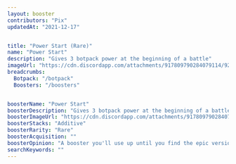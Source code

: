 ```yaml
---
layout: booster
contributors: "Pix"
updatedAt: "2021-12-17"


title: "Power Start (Rare)"
name: "Power Start"
description: "Gives 3 botpack power at the beginning of a battle"
imageUrl: "https://cdn.discordapp.com/attachments/917809790284079114/921861834087202826/Screenshot_20211218-212736_Discord.jpg"
breadcrumbs:
  Botpack: "/botpack"
  Boosters: "/boosters"


boosterName: "Power Start"
boosterDescription: "Gives 3 botpack power at the beginning of a battle"
boosterImageUrl: "https://cdn.discordapp.com/attachments/917809790284079114/921861834087202826/Screenshot_20211218-212736_Discord.jpg"
boosterStacks: "Additive"
boosterRarity: "Rare"
boosterAcquisition: ""
boosterOpinion: "A booster you'll use up until you find the epic version"
searchKeywords: ""
---
```

